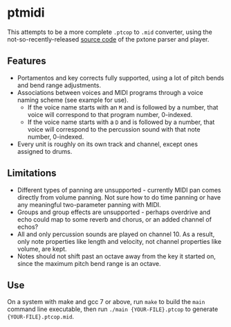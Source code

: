 # ptmidi

This attempts to be a more complete `.ptcop` to `.mid` converter, using the not-so-recently-released [source code](http://pxtone.org/wp-content/uploads/2016/08/pxtone-source-code-170212a.zip) of the pxtone parser and player.

## Features

* Portamentos and key corrects fully supported, using a lot of pitch bends and bend range adjustments.
* Associations between voices and MIDI programs through a voice naming scheme (see example for use).
  * If the voice name starts with an `M` and is followed by a number, that voice will correspond to that program number, 0-indexed.
  * If the voice name starts with a `D` and is followed by a number, that voice will correspond to the percussion sound with that note number, 0-indexed.
* Every unit is roughly on its own track and channel, except ones assigned to drums.

## Limitations

* Different types of panning are unsupported - currently MIDI pan comes directly from volume panning. Not sure how to do time panning or have any meaningful two-parameter panning with MIDI.
* Groups and group effects are unsupported - perhaps overdrive and echo could map to some reverb and chorus, or an added channel of echos?
* All and only percussion sounds are played on channel 10. As a result, only note properties like length and velocity, not channel properties like volume, are kept.
* Notes should not shift past an octave away from the key it started on, since the maximum pitch bend range is an octave.

## Use

On a system with make and gcc 7 or above, run `make` to build the `main` command line executable, then run `./main {YOUR-FILE}.ptcop` to generate `{YOUR-FILE}.ptcop.mid`.
